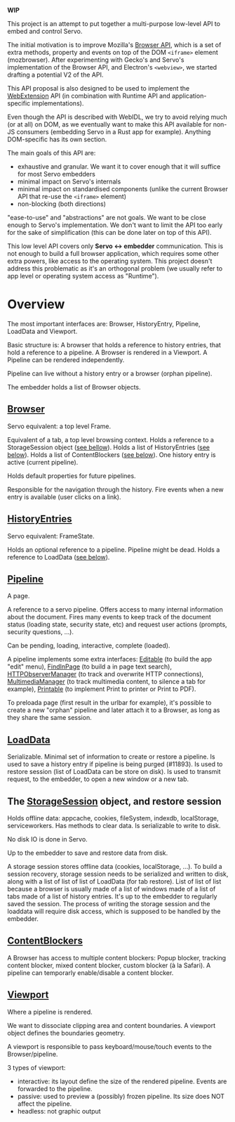 **WIP**

This project is an attempt to put together a multi-purpose low-level API to
embed and control Servo.

The initial motivation is to improve Mozilla's [Browser
API](https://developer.mozilla.org/en-US/docs/Web/API/Using_the_Browser_API),
which is a set of extra methods, property and events on top of the DOM
`<iframe>` element (mozbrowser). After experimenting with Gecko's and Servo's
implementation of the Browser API, and Electron's `<webview>`, we started
drafting a potential V2 of the API.

This API proposal is also designed to be used to implement the
[WebExtension](https://developer.chrome.com/extensions) API (in combination
with Runtime API and application-specific implementations).

Even though the API is described with WebIDL, we try to avoid relying much (or
at all) on DOM, as we eventually want to make this API available for non-JS
consumers (embedding Servo in a Rust app for example). Anything DOM-specific
has its own section.

The main goals of this API are:
- exhaustive and granular. We want it to cover enough that it will suffice for
  most Servo embedders
- minimal impact on Servo's internals
- minimal impact on standardised components (unlike the current Browser API
  that re-use the `<iframe>` element)
- non-blocking (both directions)

"ease-to-use" and "abstractions" are not goals. We want to be close enough to
Servo's implementation. We don't want to limit the API too early for the sake
of simplification (this can be done later on top of this API).

This low level API covers only **Servo <-> embedder** communication. This is
not enough to build a full browser application, which requires some other extra
powers, like access to the operating system. This project doesn't address this
problematic as it's an orthogonal problem (we usually refer to app level or
operating system access as "Runtime").

# Overview

The most important interfaces are: Browser, HistoryEntry, Pipeline, LoadData and Viewport.

Basic structure is: A browser that holds a reference to history entries, that hold
a reference to a pipeline. A Browser is rendered in a Viewport.
A Pipeline can be rendered independently.

Pipeline can live without a history entry or a browser (orphan pipeline).

The embedder holds a list of Browser objects.

## [Browser](webidls/Browser.webidl)

Servo equivalent: a top level Frame.

Equivalent of a tab, a top level browsing context. Holds a reference to a
StorageSession object ([see bellow](#storagesession)). Holds a list of HistoryEntries
([see below](#historyentries)). Holds a list of ContentBlockers ([see below](#contentblockers)).
One history entry is active (current pipeline).

Holds default properties for future pipelines.

Responsible for the navigation through the history. Fire events when a new entry
is available (user clicks on a link).

## [HistoryEntries](webidls/HistoryEntry.webidl)

Servo equivalent: FrameState.

Holds an optional reference to a pipeline. Pipeline might be dead. Holds a
reference to LoadData ([see below](#loaddata)).

## [Pipeline](webidls/Pipeline.webidl)

A page.

A reference to a servo pipeline. Offers access to many internal information
about the document. Fires many events to keep track of the document status
(loading state, security state, etc) and request user actions (prompts,
security questions, …).

Can be pending, loading, interactive, complete (loaded).

A pipeline implements some extra interfaces: [Editable](webidls/Editable.webidl)
(to build the app "edit" menu), [FindInPage](webidls/FindInPage.webidl) (to build
a in page text search), [HTTPObserverManager](webidls/HTTPObserverManager.webidl)
(to track and overwrite HTTP connections), [MultimediaManager](webidls/MultimediaManager.webidl)
(to track multimedia content, to silence a tab for example),
[Printable](webidls/Printable.webidl) (to implement Print to printer or Print to PDF).

To preloada page (first result in the urlbar for example),
it's possible to create a new "orphan" pipeline and later attach it to a
Browser, as long as they share the same session.

## [LoadData](webidls/LoadData.webidl)

Serializable. Minimal set of information to create or restore a pipeline. Is
used to save a history entry if pipeline is being purged (#11893). Is used to
restore session (list of LoadData can be store on disk). Is used to transmit
request, to the embedder, to open a new window or a new tab.

## The [StorageSession](webidls/Session.webidl) object, and restore session

Holds offline data: appcache, cookies, fileSystem, indexdb, localStorage,
serviceworkers. Has methods to clear data. Is serializable to write to disk.

No disk IO is done in Servo.

Up to the embedder to save and restore data from disk.

A storage session stores offline data (cookies, localStorage, …). To build a
session recovery, storage session needs to be serialized and written to disk,
along with a list of list of list of LoadData (for tab restore). List of list
of list because a browser is usually made of a list of windows made of a list
of tabs made of a list of history entries. It's up to the embedder to
regularly saved the session. The process of writing the storage session and
the loaddata will require disk access, which is supposed to be handled by the
embedder.

## [ContentBlockers](webidls/ContentBlockers.webidl)

A Browser has access to multiple content blockers: Popup blocker, tracking
content blocker, mixed content blocker, custom blocker (à la Safari). A
pipeline can temporarly enable/disable a content blocker.

## [Viewport](webidls/Viewport.webidl)

Where a pipeline is rendered.

We want to dissociate clipping area and content boundaries. A viewport object
defines the boundaries geometry.

A viewport is responsible to pass keyboard/mouse/touch events to the
Browser/pipeline.

3 types of viewport:
- interactive: its layout define the size of the rendered pipeline. Events
  are forwarded to the pipeline.
- passive: used to preview a (possibly) frozen pipeline. Its size does NOT
  affect the pipeline.
- headless: not graphic output



